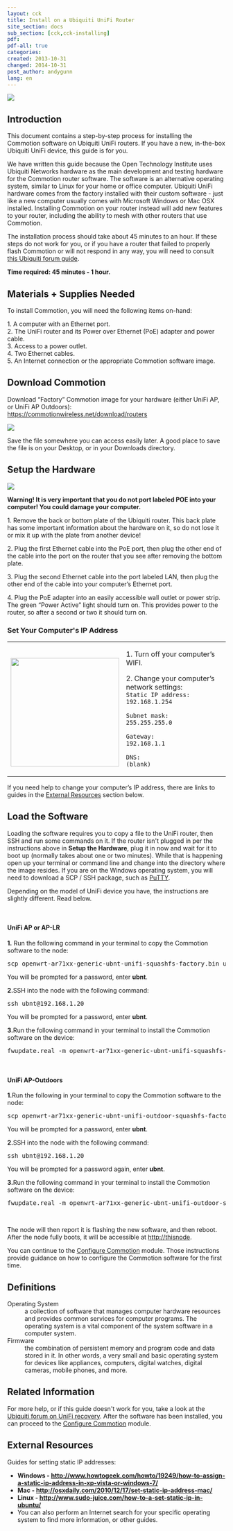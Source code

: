 ```yaml
---
layout: cck
title: Install on a Ubiquiti UniFi Router
site_section: docs
sub_section: [cck,cck-installing]
pdf: 
pdf-all: true
categories: 
created: 2013-10-31
changed: 2014-10-31
post_author: andygunn
lang: en
---
```


<p><img src="/files/CCK-Install_on_UniFi_Router_intro_graphic.png" style="max-width:600px; "/></p>

<section id="section-introduction">
<h2>Introduction</h2>

<p>This document contains a step-by-step process for installing the Commotion software on Ubiquiti UniFi routers. If you have a new, in-the-box Ubiquiti UniFi device, this guide is for you.</p>

<p>We have written this guide because the Open Technology Institute uses Ubiquiti Networks hardware as the main development and testing hardware for the Commotion router software. The software is an alternative operating system, similar to Linux for your home or office computer. Ubiquiti UniFi hardware comes from the factory installed with their custom software - just like a new computer usually comes with Microsoft Windows or Mac OSX installed. Installing Commotion on your router instead will add new features to your router, including the ability to mesh with other routers that use Commotion.</p>

<p>The installation process should take about 45 minutes to an hour. If these steps do not work for you, or if you have a router that failed to properly flash Commotion or will not respond in any way, you will need to consult <a href="http://community.ubnt.com/t5/UniFi-Wireless/HOWTO-Unbrick-your-UniFi-AP/td-p/338684">this Ubiquiti forum guide</a>.</p>

<p><strong>Time required: 45 minutes - 1 hour.</strong></p>
</section>

<section id="section-materials-and-supplies-needed">
<h2>Materials + Supplies Needed</h2>

<p>To install Commotion, you will need the following items on-hand:</p>

<p>1. A computer with an Ethernet port.<br />
2. The UniFi router and its Power over Ethernet (PoE) adapter and power cable.<br />
3. Access to a power outlet.<br />
4. Two Ethernet cables.<br />
5. An Internet connection or the appropriate Commotion software image.</p>
</section>

<section id="section-download-commotion">
<h2>Download Commotion</h2>

<p>Download “Factory” Commotion image for your hardware (either UniFi AP, or UniFi AP Outdoors):<br />
<a href="/download/routers">https://commotionwireless.net/download/routers</a></p>

<p><img src="/files/styles/large/public/downloadsR1.png" style="max-width:510px;" /></p>

<p class="tip">Save the file somewhere you can access easily later. A good place to save the file is on your Desktop, or in your Downloads directory.</p>
</section>

<section id="prepare-the-hardware">
<h2>Setup the Hardware</h2>

<p><img src="/files/CCK-Install_on_UniFi_router_prepare_hardware.png" style="max-width: 510px;" /></p>

<p><strong>Warning! It is very important that you do not port labeled POE into your computer! You could damage your computer.</strong></p>

<p>1. Remove the back or bottom plate of the Ubiquiti router. This back plate has some important information about the hardware on it, so do not lose it or mix it up with the plate from another device!</p>

<p>2. Plug the first Ethernet cable into the PoE port, then plug the other end of the cable into the port on&nbsp;the router that you see after removing the bottom plate.</p>

<p>3. Plug the second Ethernet cable into the port labeled LAN, then plug the other end of the cable into your computer’s Ethernet port.</p>

<p>4. Plug the PoE adapter into an easily accessible wall outlet or power strip. The green “Power Active” light should turn on. This provides power to the router, so after a second or two it should turn on.</p>
</section>

<section id="change-ip-address">
<h3>Set Your Computer's IP Address</h3>

<table>
	<tr>
		<td>
		<p><img src="/files/styles/large/public/install_on_ubiquiti_changeip_0.png" style="float:left; width:250px;" /></p>
		</td>
		<td>
		<p>1. Turn off your computer’s WIFI.</p>
		<p>2. Change your computer’s network settings:<br />
<code>Static IP address:<br />192.168.1.254<br />
Subnet mask:<br />255.255.255.0<br />
Gateway:<br />192.168.1.1 <br />
DNS:</br />(blank)</code></p>
		</td>
	</tr>
</table>

<p class="tip">If you need help to change your computer’s IP address, there are links to guides in the <a href="#section-external-resources">External Resources</a> section below.</p>
</section>

<section id="load-software">
<h2>Load the Software</h2>

<p>Loading the software requires you to copy a file to the UniFi router, then SSH and run some commands on it. If the router isn't plugged in per the instructions above in <strong>Setup the Hardware</strong>, plug it in now and wait for it to boot up (normally takes about one or two minutes). While that is happening open up your terminal or command line and change into the directory where the image resides. If you are on the Windows operating system, you will need to download a SCP / SSH package, such as <a href="http://www.putty.org/">PuTTY</a>.

<p>Depending on the model of UniFi device you have, the instructions are slightly different. Read below.</p>

<p>&nbsp;</p>

<h4>UniFi AP or AP-LR</h4>
<p><strong>1.</strong> Run the following command in your terminal to copy the Commotion software to the node:</p>
<pre>scp openwrt-ar71xx-generic-ubnt-unifi-squashfs-factory.bin ubnt@192.168.1.20</pre>
<p>You will be prompted for a password, enter <strong>ubnt</strong>.

<p><strong>2.</strong>SSH into the node with the following command:</p>
<pre>ssh ubnt@192.168.1.20</pre>
<p>You will be prompted for a password, enter <strong>ubnt</strong>.

<p><strong>3.</strong>Run the following command in your terminal to install the Commotion software on the device:</p>
<pre>fwupdate.real -m openwrt-ar71xx-generic-ubnt-unifi-squashfs-factory.bin -d</pre>

<p>&nbsp;</p>

<h4>UniFi AP-Outdoors</h4>
<p><strong>1.</strong>Run the following in your terminal to copy the Commotion software to the node:</p>
<pre>scp openwrt-ar71xx-generic-ubnt-unifi-outdoor-squashfs-factory.bin ubnt@192.168.1.20</pre>
<p>You will be prompted for a password, enter <strong>ubnt</strong>.

<p><strong>2.</strong>SSH into the node with the following command:</p>
<pre>ssh ubnt@192.168.1.20</pre>
<p>You will be prompted for a password again, enter <strong>ubnt</strong>.

<p><strong>3.</strong>Run the following command in your terminal to install the Commotion software on the device:</p>
<pre>fwupdate.real -m openwrt-ar71xx-generic-ubnt-unifi-outdoor-squashfs-factory.bin -d</pre>

<p>&nbsp;</p>

<p>The node will then report it is flashing the new software, and then reboot. After the node fully boots, it will be accessible at <a href="http://thisnode">http://thisnode</a>.</p>

<p>You can continue to the <a href="/docs/cck/installing-configuring/configure-commotion">Configure Commotion</a> module. Those instructions provide guidance on how to configure the Commotion software for the first time.</p>
</section>

<section id="section-definitions">
<h2>Definitions</h2>

<dl>
	<dt>Operating System</dt>
	<dd>a collection of software that manages computer hardware resources and provides common services for computer programs. The operating system is a vital component of the system software in a computer system.</dd>
	<dt>Firmware</dt>
	<dd>the combination of persistent memory and program code and data stored in it. In other words, a very small and basic operating system for devices like appliances, computers, digital watches, digital cameras, mobile phones, and more.</dd>
</dl>
</section>

<section class="related-information" id="section-related-information">
<h2>Related Information</h2>

<p>For more help, or if this guide doesn't work for you, take a look at the <a href="http://community.ubnt.com/t5/UniFi-Wireless/HOWTO-Unbrick-your-UniFi-AP/td-p/338684">Ubiquiti forum on UniFi recovery</a>. After the software has been installed, you can proceed to the <a href="/docs/cck/installing-configuring/configure-commotion">Configure Commotion</a> module.</p>
</section>

<section class="external-resources" id="section-external-resources">
<h2>External Resources</h2>

<p>Guides for setting static IP addresses:</p>

<ul>
	<li><strong>Windows - <a href="http://www.howtogeek.com/howto/19249/how-to-assign-a-static-ip-address-in-xp-vista-or-windows-7/" target="_blank">http://www.howtogeek.com/howto/19249/how-to-assign-a-static-ip-address-in-xp-vista-or-windows-7/</a></strong></li>
	<li><strong>Mac - <a href="http://osxdaily.com/2010/12/17/set-static-ip-address-mac/" target="_blank">http://osxdaily.com/2010/12/17/set-static-ip-address-mac/</a></strong></li>
	<li><strong>Linux - <a href="http://www.sudo-juice.com/how-to-a-set-static-ip-in-ubuntu/" target="_blank">http://www.sudo-juice.com/how-to-a-set-static-ip-in-ubuntu/</a></strong></li>
	<li>You can also perform an Internet search for your specific operating system to find more information, or other guides.</li>
</ul>
</section>
 
